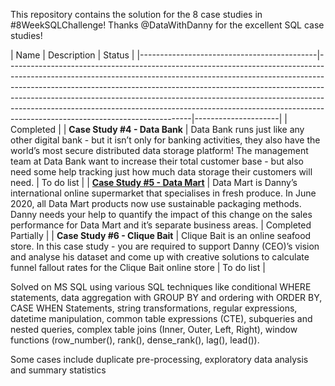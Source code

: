 This repository contains the solution for the 8 case studies in #8WeekSQLChallenge!
Thanks @DataWithDanny for the excellent SQL case studies!

| Name                                       | Description                                                                                                                                                                                                                                                                                                                                                                                                                                        | Status               |
|--------------------------------------------|----------------------------------------------------------------------------------------------------------------------------------------------------------------------------------------------------------------------------------------------------------------------------------------------------------------------------------------------------------------------------------------------------------------------------------------------------|---------------------|                                                                                                                                                                                                                                                                                                          | Completed           |
| **Case Study #4 - Data Bank**                  | Data Bank runs just like any other digital bank - but it isn’t only for banking activities, they also have the world’s most secure distributed data storage platform! The management team at Data Bank want to increase their total customer base - but also need some help tracking just how much data storage their customers will need.                                                                                                         | To do list        |
| **[Case Study #5 - Data Mart](https://github.com/muryulia/8-Week-SQL-Challenge/blob/main/Case%20Study%20%235%20-%20Data%20Mart/Solution.md)**                  | Data Mart is Danny’s international online supermarket that specialises in fresh produce. In June 2020, all Data Mart products now use sustainable packaging methods. Danny needs your help to quantify the impact of this change on the sales performance for Data Mart and it’s separate business areas.                                                                                                                                                                                                                                  | Completed Partially |
| **Case Study #6 - Clique Bait**                | Clique Bait is an online seafood store. In this case study - you are required to support Danny (CEO)’s vision and analyse his dataset and come up with creative solutions to calculate funnel fallout rates for the Clique Bait online store                                                                                                                                                                                                                                           | To do list          |

Solved on MS SQL using various SQL techniques like conditional WHERE statements, data aggregation with GROUP BY and ordering with ORDER BY, CASE WHEN Statements, string transformations, regular expressions, datetime manipulation, common table expressions (CTE), subqueries and nested queries, complex table joins (Inner, Outer, Left, Right), window functions (row_number(), rank(), dense_rank(), lag(), lead()).

Some cases include duplicate pre-processing, exploratory data analysis and summary statistics
